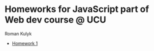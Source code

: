 # Homeworks for JavaScript part of Web dev course @ UCU
Roman Kulyk
* [Homework 1](https://github.com/kkulykk/js-course/tree/hw-1)
